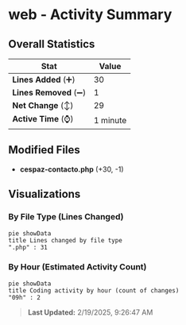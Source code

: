 # web - Activity Summary 

## Overall Statistics

| Stat                   | Value                                                             |
| ---------------------- | ----------------------------------------------------------------- |
| **Lines Added** (➕)   | 30                                          |
| **Lines Removed** (➖) | 1                                        |
| **Net Change** (↕)    | 29                |
| **Active Time** (⌚)   | 1 minute |


## Modified Files
- **cespaz-contacto.php** (+30, -1)

## Visualizations

### By File Type (Lines Changed)

```mermaid
pie showData
title Lines changed by file type
".php" : 31
```

### By Hour (Estimated Activity Count)

```mermaid
pie showData
title Coding activity by hour (count of changes)
"09h" : 2
```


> **Last Updated:** 2/19/2025, 9:26:47 AM